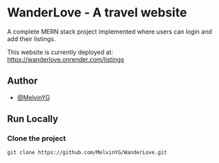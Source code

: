 # WanderLove - A travel website

A complete MERN stack project implemented where users can login and add their listings.

This website is currently deployed at: https://wanderlove.onrender.com/listings

## Author
- [@MelvinYG](https://github.com/MelvinYG/)

## Run Locally

### Clone the project
```git
git clone https://github.com/MelvinYG/WanderLove.git
```
